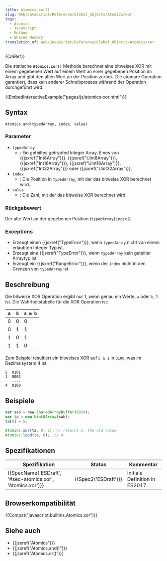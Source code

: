 ```yaml
---
title: Atomics.xor()
slug: Web/JavaScript/Reference/Global_Objects/Atomics/xor
tags:
  - Atomics
  - JavaScript
  - Method
  - Shared Memory
translation_of: Web/JavaScript/Reference/Global_Objects/Atomics/xor
---
```

{{JSRef}}

Die statische **`Atomics.xor()`** Methode berechnet eine bitweises XOR mit einem gegebenen Wert auf einem Wert an einer gegebenen Position im Array und gibt den alten Wert an der Position zurück. Die atomare Operation garantiert, dass kein anderer Schreibprozess während der Operation durchgeführt wird.

{{EmbedInteractiveExample("pages/js/atomics-xor.html")}}

## Syntax

    Atomics.and(typedArray, index, value)

### Parameter

- `typedArray`
  - : Ein geteiltes getrypted Integer Array. Eines von {{jsxref("Int8Array")}}, {{jsxref("Uint8Array")}}, {{jsxref("Int16Array")}}, {{jsxref("Uint16Array")}}, {{jsxref("Int32Array")}} oder {{jsxref("Uint32Array")}}.
- `index`
  - : Die Position in `typedArray`, mit der das bitweise XOR berechnet wird.
- `value`
  - : Die Zahl, mit der das bitweise XOR berechnet wird.

### Rückgabewert

Der alte Wert an der gegebenen Position (`typedArray[index]`).

### Exceptions

- Erzeugt einen {{jsxref("TypeError")}}, wenn `typedArray` nicht von einem erlaubten Integer Typ ist.
- Erzeugt eine {{jsxref("TypeError")}}, wenn `typedArray` kein geteilter Arraytyp ist.
- Erzeugt ein {{jsxref("RangeError")}}, wenn der `index` nicht in den Grenzen von `typedArray` ist.

## Beschreibung

Die bitweise XOR Operation ergibt nur 1, wenn genau ein Werte, `a` oder `b`, 1 ist. Die Wahrheitstabelle für die XOR Operation ist:

| `a` | `b` | `a & b` |
| --- | --- | ------- |
| 0   | 0   | 0       |
| 0   | 1   | 1       |
| 1   | 0   | 1       |
| 1   | 1   | 0       |

Zum Beispiel resultiert ein bitweises XOR auf `5 & 1` in `0100`, was im Dezimalsystem 4 ist.

    5  0101
    1  0001
       ----
    4  0100

## Beispiele

```js
var sab = new SharedArrayBuffer(1024);
var ta = new Uint8Array(sab);
ta[0] = 5;

Atomics.xor(ta, 0, 1); // returns 5, the old value
Atomics.load(ta, 0);  // 4
```

## Spezifikationen

| Spezifikation                                                                | Status                       | Kommentar                      |
| ---------------------------------------------------------------------------- | ---------------------------- | ------------------------------ |
| {{SpecName('ESDraft', '#sec-atomics.xor', 'Atomics.xor')}} | {{Spec2('ESDraft')}} | Initiale Definition in ES2017. |

## Browserkompatibilität

{{Compat("javascript.builtins.Atomics.xor")}}

## Siehe auch

- {{jsxref("Atomics")}}
- {{jsxref("Atomics.and()")}}
- {{jsxref("Atomics.or()")}}

